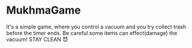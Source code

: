 # MukhmaGame
It's a simple game, where you control a vacuum and you try collect trash before the timer ends. 
Be careful some items can effect(damage) the vacuum! 
STAY CLEAN 😈
